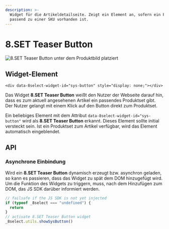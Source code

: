 ```yaml
---
description: >-
  Widget für die Artikeldetailseite. Zeigt ein Element an, sofern ein Produktset
  passend zu einer SKU vorhanden ist.
---
```


# 8.SET Teaser Button

![8.SET Teaser Button unter dem Produktbild platziert](https://gblobscdn.gitbook.com/assets%2F-LHKqRZhVzu1H_Op1cBA%2F-MB3TOnNIeLn4olCr116%2F-MB3W74RJF0relk3TvuN%2F8.SET%20Teaser%20Button%20example.png?alt=media&token=b00f3153-e9d1-495f-91a5-f8dd0d1a8b46)

## Widget-Element <a id="widget-element"></a>

```markup
<div data-8select-widget-id="sys-button" style="display: none;"></div>
```

Das Widget **8.SET Teaser Button** weißt den Nutzer der Webseite darauf hin, dass es zum aktuell angesehenen Artikel ein passendes Produktset gibt. Der Nutzer gelangt mit einem Klick auf den Button direkt zum Produktset.

Ein beliebiges Element mit dem Attribut `data-8select-widget-id="sys-button"` wird als **8.SET Teaser Button** erkannt. Dieses Element sollte initial versteckt sein. Ist ein Produktset zum Artikel verfügbar, wird das Element automatisch eingeblendet.

## **API** <a id="api"></a>

### **Asynchrone Einbindung** <a id="asynchrone-einbindung"></a>

Wird ein **8.SET Teaser Button** dynamisch erzeugt bzw. asynchron geladen, so kann es passieren, dass das Widget zu spät dem DOM hinzugefügt wird. Um die Funktion des Widgets zu triggern, muss, nach dem Hinzufügen zum DOM, das JS SDK darüber informiert werden.

```javascript
// failsafe if the JS SDK is not yet injected
if (typeof _8select === "undefined") {
  return
}
// activate 8.SET Teaser Button widget
_8select.utils.showSysButton()
```

